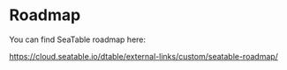 # Roadmap

You can find SeaTable roadmap here:

<https://cloud.seatable.io/dtable/external-links/custom/seatable-roadmap/>
